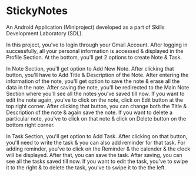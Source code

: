# StickyNotes

An Android Application (Miniproject) developed as a part of Skills Development Laboratory (SDL). 

In this project, you've to login through your Gmail Account. After logging in successfully, all your personal information is accessed & displayed in the Profile Section. At the bottom, you'll get 2 options to create Note & Task. 

In Note Section, you'll get option to Add New Note. After clicking that button, you'll have to Add Title & Description of the Note. After entering the information of the note, you'll get option to save the note & erase all the data in the note. After saving the note, you'll be redirected to the Main Note Section where you'll see all the notes you've saved till now. If you want to edit the note again, you've to click on the note, click on Edit button at the top right corner. After clicking that button, you can change both the Title & Description of the note & again save the note. If you want to delete a particular note, you've to click on that note & click on Delete button on the bottom right corner.

In Task Section, you'll get option to Add Task. After clicking on that button, you'll need to write the task & you can also add reminder for that task. For adding reminder, you've to click on the Reminder & the calender & the clock will be displayed. After that, you can save the task. After saving, you can see all the tasks saved till now. If you want to edit the task, you've to swipe it to the right & to delete the task, you've to swipe it to the the left.




